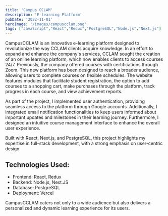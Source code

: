 ```yaml
---
title: 'Campus CCLAM'
description: 'E-learning Platform'
pubDate: '2022-11-01'
heroImage: '/images/campuscclam.png'
tags: ["JavaScript","React","Redux","PostgreSQL","Node.js","Next.js"]
---
```


CampusCCLAM is an innovative e-learning platform designed to revolutionize the way CCLAM clients acquire knowledge. In an effort to expand and enhance the company's services, CCLAM sought the creation of an online learning platform, which now enables clients to access courses 24/7. Previously, the company offered courses with certifications through Zoom. This new platform has been designed to reach a broader audience, allowing users to complete courses on flexible schedules. The website features modules that facilitate student registration, the option to add courses to a shopping cart, make purchases through the platform, track progress in each course, and view achievement reports.

As part of the project, I implemented user authentication, providing seamless access to the platform through Google accounts. Additionally, I integrated email notification functionalities to keep users informed about important updates and milestones in their learning journey. Furthermore, I designed an intuitive course management interface to enhance the overall user experience.

Built with React, Next.js, and PostgreSQL, this project highlights my expertise in full-stack development, with a strong emphasis on user-centric design.


## Technologies Used:

- Frontend: React, Redux
- Backend: Node.js, Next.JS
- Database: PostgreSQL
- Deployment: Vercel

CampusCCLAM caters not only to a wide audience but also delivers a personalized and dynamic learning experience for its users.